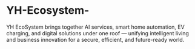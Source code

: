 # YH-Ecosystem-
YH EcoSystem brings together AI services, smart home automation, EV charging, and digital solutions under one roof — unifying intelligent living and business innovation for a secure, efficient, and future-ready world.
